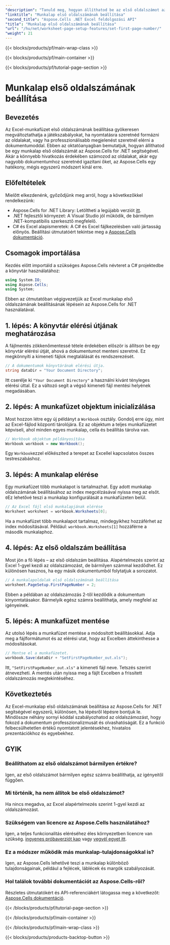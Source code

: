```yaml
---
"description": "Tanuld meg, hogyan állíthatod be az első oldalszámot az Excel-munkafüzetekben az Aspose.Cells for .NET használatával ezzel a könnyen követhető útmutatóval. Lépésről lépésre útmutató is található."
"linktitle": "Munkalap első oldalszámának beállítása"
"second_title": "Aspose.Cells .NET Excel feldolgozási API"
"title": "Munkalap első oldalszámának beállítása"
"url": "/hu/net/worksheet-page-setup-features/set-first-page-number/"
"weight": 21
---
```


{{< blocks/products/pf/main-wrap-class >}}

{{< blocks/products/pf/main-container >}}

{{< blocks/products/pf/tutorial-page-section >}}

# Munkalap első oldalszámának beállítása

## Bevezetés
Az Excel-munkafüzet első oldalszámának beállítása gyökeresen megváltoztathatja a játékszabályokat, ha nyomtatásra szeretnéd formázni az oldalakat, vagy ha professzionálisabb megjelenést szeretnél elérni a dokumentumoddal. Ebben az oktatóanyagban bemutatjuk, hogyan állíthatod be egy munkalap első oldalszámát az Aspose.Cells for .NET segítségével. Akár a könnyebb hivatkozás érdekében számozod az oldalakat, akár egy nagyobb dokumentumhoz szeretnéd igazítani őket, az Aspose.Cells egy hatékony, mégis egyszerű módszert kínál erre.
## Előfeltételek
Mielőtt elkezdenénk, győződjünk meg arról, hogy a következőkkel rendelkezünk:
- Aspose.Cells for .NET Library: Letöltheti a legújabb verziót [itt](https://releases.aspose.com/cells/net/).
- .NET fejlesztői környezet: A Visual Studio jól működik, de bármilyen .NET-kompatibilis szerkesztő megfelelő.
- C# és Excel alapismeretek: A C# és Excel fájlkezelésben való jártasság előnyös.
Beállítási útmutatóért tekintse meg a [Aspose.Cells dokumentáció](https://reference.aspose.com/cells/net/).
## Csomagok importálása
Kezdés előtt importáld a szükséges Aspose.Cells névteret a C# projektedbe a könyvtár használatához:
```csharp
using System.IO;
using Aspose.Cells;
using System;
```
Ebben az útmutatóban végigvezetjük az Excel munkalap első oldalszámának beállításának lépésein az Aspose.Cells for .NET használatával.
## 1. lépés: A könyvtár elérési útjának meghatározása
A fájlmentés zökkenőmentessé tétele érdekében először is állítson be egy könyvtár elérési útját, ahová a dokumentumot menteni szeretné. Ez megkönnyíti a kimeneti fájlok megtalálását és rendszerezését.
```csharp
// A dokumentumok könyvtárának elérési útja.
string dataDir = "Your Document Directory";
```
Itt cserélje ki `"Your Document Directory"` a használni kívánt tényleges elérési úttal. Ez a változó segít a végső kimeneti fájl mentési helyének megadásában.
## 2. lépés: A munkafüzet objektum inicializálása
Most hozzon létre egy új példányt a `Workbook` osztály. Gondolj erre úgy, mint az Excel-fájlod központi tárolójára. Ez az objektum a teljes munkafüzetet képviseli, ahol minden egyes munkalap, cella és beállítás tárolva van.
```csharp
// Workbook objektum példányosítása
Workbook workbook = new Workbook();
```
Egy `Workbook`ezzel előkészíted a terepet az Excellel kapcsolatos összes testreszabáshoz.
## 3. lépés: A munkalap elérése
Egy munkafüzet több munkalapot is tartalmazhat. Egy adott munkalap oldalszámának beállításához az index megcélzásával nyissa meg az elsőt. `0`Ez lehetővé teszi a munkalap konfigurálását a munkafüzeten belül.
```csharp
// Az Excel fájl első munkalapjának elérése
Worksheet worksheet = workbook.Worksheets[0];
```
Ha a munkafüzet több munkalapot tartalmaz, mindegyikhez hozzáférhet az index módosításával. Például: `workbook.Worksheets[1]` hozzáférne a második munkalaphoz.
## 4. lépés: Az első oldalszám beállítása
Most jön a fő lépés – az első oldalszám beállítása. Alapértelmezés szerint az Excel 1-gyel kezdi az oldalszámozást, de bármilyen számmal kezdődhet. Ez különösen hasznos, ha egy másik dokumentumból folytatjuk a sorozatot.
```csharp
// A munkalapoldalak első oldalszámának beállítása
worksheet.PageSetup.FirstPageNumber = 2;
```
Ebben a példában az oldalszámozás 2-től kezdődik a dokumentum kinyomtatásakor. Bármelyik egész számra beállíthatja, amely megfelel az igényeinek.
## 5. lépés: A munkafüzet mentése
Az utolsó lépés a munkafüzet mentése a módosított beállításokkal. Adja meg a fájlformátumot és az elérési utat, hogy az Excelben áttekinthesse a módosításokat.
```csharp
// Mentse el a munkafüzetet.
workbook.Save(dataDir + "SetFirstPageNumber_out.xls");
```
Itt, `"SetFirstPageNumber_out.xls"` a kimeneti fájl neve. Tetszés szerint átnevezheti. A mentés után nyissa meg a fájlt Excelben a frissített oldalszámozás megtekintéséhez.
## Következtetés
Az Excel-munkalap első oldalszámának beállítása az Aspose.Cells for .NET segítségével egyszerű, különösen, ha lépésről lépésre bontjuk le. Mindössze néhány sornyi kóddal szabályozhatod az oldalszámozást, hogy fokozd a dokumentum professzionalizmusát és olvashatóságát. Ez a funkció felbecsülhetetlen értékű nyomtatott jelentésekhez, hivatalos prezentációkhoz és egyebekhez.
## GYIK
### Beállíthatom az első oldalszámot bármilyen értékre?  
Igen, az első oldalszámot bármilyen egész számra beállíthatja, az igényeitől függően.
### Mi történik, ha nem állítok be első oldalszámot?  
Ha nincs megadva, az Excel alapértelmezés szerint 1-gyel kezdi az oldalszámozást.
### Szükségem van licencre az Aspose.Cells használatához?  
Igen, a teljes funkcionalitás eléréséhez éles környezetben licencre van szükség. [ingyenes próbaverziót kap](https://releases.aspose.com/) vagy [vegyél egyet itt](https://purchase.aspose.com/buy).
### Ez a módszer működik más munkalap-tulajdonságokkal is?  
Igen, az Aspose.Cells lehetővé teszi a munkalap különböző tulajdonságainak, például a fejlécek, láblécek és margók szabályozását.
### Hol találok további dokumentációt az Aspose.Cells-ről?  
Részletes útmutatókért és API-referenciákért látogassa meg a következőt: [Aspose.Cells dokumentáció](https://reference.aspose.com/cells/net/).


{{< /blocks/products/pf/tutorial-page-section >}}

{{< /blocks/products/pf/main-container >}}

{{< /blocks/products/pf/main-wrap-class >}}

{{< blocks/products/products-backtop-button >}}